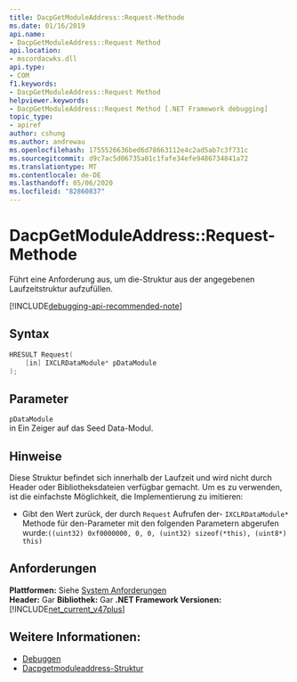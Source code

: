 ```yaml
---
title: DacpGetModuleAddress::Request-Methode
ms.date: 01/16/2019
api.name:
- DacpGetModuleAddress::Request Method
api.location:
- mscordacwks.dll
api.type:
- COM
f1.keywords:
- DacpGetModuleAddress::Request Method
helpviewer.keywords:
- DacpGetModuleAddress::Request Method [.NET Framework debugging]
topic_type:
- apiref
author: cshung
ms.author: andrewau
ms.openlocfilehash: 1755526636bed6d78663112e4c2ad5ab7c3f731c
ms.sourcegitcommit: d9c7ac5d06735a01c1fafe34efe9486734841a72
ms.translationtype: MT
ms.contentlocale: de-DE
ms.lasthandoff: 05/06/2020
ms.locfileid: "82860837"
---
```

# <a name="dacpgetmoduleaddressrequest-method"></a>DacpGetModuleAddress::Request-Methode

Führt eine Anforderung aus, um die-Struktur aus der angegebenen Laufzeitstruktur aufzufüllen.

[!INCLUDE[debugging-api-recommended-note](../../../../includes/debugging-api-recommended-note.md)]

## <a name="syntax"></a>Syntax

```cpp
HRESULT Request(
    [in] IXCLRDataModule* pDataModule
);
```

## <a name="parameters"></a>Parameter

`pDataModule`\
in Ein Zeiger auf das Seed Data-Modul.

## <a name="remarks"></a>Hinweise

Diese Struktur befindet sich innerhalb der Laufzeit und wird nicht durch Header oder Bibliotheksdateien verfügbar gemacht. Um es zu verwenden, ist die einfachste Möglichkeit, die Implementierung zu imitieren:

- Gibt den Wert zurück, der durch `Request` Aufrufen der- `IXCLRDataModule*` Methode für den-Parameter mit den folgenden Parametern abgerufen wurde:`((uint32) 0xf0000000, 0, 0, (uint32) sizeof(*this), (uint8*) this)`

## <a name="requirements"></a>Anforderungen

**Plattformen:** Siehe [System Anforderungen](../../get-started/system-requirements.md)\
**Header:** Gar
**Bibliothek:** Gar
**.NET Framework Versionen:**[!INCLUDE[net_current_v47plus](../../../../includes/net-current-v47plus.md)]

## <a name="see-also"></a>Weitere Informationen:

- [Debuggen](index.md)
- [Dacpgetmoduleaddress-Struktur](dacpgetmoduleaddress-structure.md)
